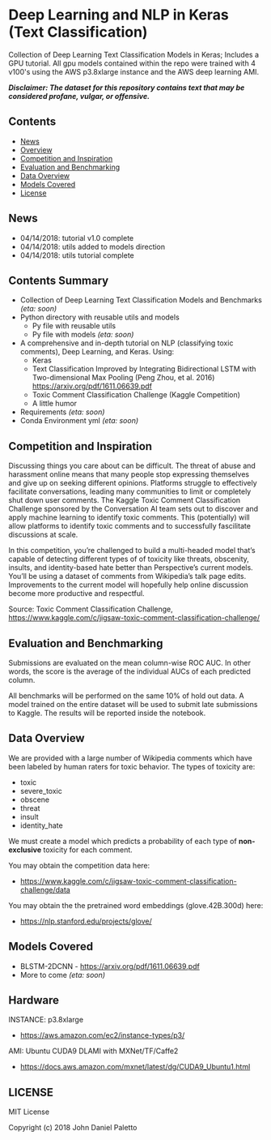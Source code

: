 # Deep Learning and NLP in Keras (Text Classification)

Collection of Deep Learning Text Classification Models in Keras; Includes a GPU tutorial. All gpu models contained within the repo were trained with 4 v100's using the AWS p3.8xlarge instance and the AWS deep learning AMI. 

***Disclaimer: The dataset for this repository contains text that may be considered profane, vulgar, or offensive.***

## Contents
- [News](#news)
- [Overview](#contents-summary)
- [Competition and Inspiration](#competition-and-inspiration)
- [Evaluation and Benchmarking](#evaluation-and-benchmarking)
- [Data Overview](#data-overview)
- [Models Covered](#models-covered)
- [License](#license)

## News
- 04/14/2018: tutorial v1.0 complete 
- 04/14/2018: utils added to models direction
- 04/14/2018: utils tutorial complete

## Contents Summary
- Collection of Deep Learning Text Classification Models and Benchmarks *(eta: soon)*
- Python directory with reusable utils and models
	- Py file with reusable utils
	- Py file with models *(eta: soon)*
- A comprehensive and in-depth tutorial on NLP (classifying toxic comments), Deep Learning, and Keras. Using:
	- Keras
	- Text Classification Improved by Integrating Bidirectional LSTM with Two-dimensional Max Pooling (Peng Zhou, et al. 2016) https://arxiv.org/pdf/1611.06639.pdf
	- Toxic Comment Classification Challenge (Kaggle Competition)
	- A little humor
- Requirements *(eta: soon)*
- Conda Environment yml *(eta: soon)*

## Competition and Inspiration
Discussing things you care about can be difficult. The threat of abuse and harassment online means that many people stop expressing themselves and give up on seeking different opinions. Platforms struggle to effectively facilitate conversations, leading many communities to limit or completely shut down user comments. The Kaggle Toxic Comment Classification Challenge sponsored by the Conversation AI team sets out to discover and apply machine learning to identify toxic comments. This (potentially) will allow platforms to identify toxic comments and to successfully fascilitate discussions at scale. 

In this competition, you’re challenged to build a multi-headed model that’s capable of detecting different types of of toxicity like threats, obscenity, insults, and identity-based hate better than Perspective’s current models. You’ll be using a dataset of comments from Wikipedia’s talk page edits. Improvements to the current model will hopefully help online discussion become more productive and respectful.

Source: Toxic Comment Classification Challenge, https://www.kaggle.com/c/jigsaw-toxic-comment-classification-challenge/  

## Evaluation and Benchmarking
Submissions are evaluated on the mean column-wise ROC AUC. In other words, the score is the average of the individual AUCs of each predicted column.

All benchmarks will be performed on the same 10% of hold out data. A model trained on the entire dataset will be used to submit late submissions to Kaggle. The results will be reported inside the notebook.

## Data Overview
We are provided with a large number of Wikipedia comments which have been labeled by human raters for toxic behavior. The types of toxicity are:

- toxic
- severe_toxic
- obscene
- threat
- insult
- identity_hate

We must create a model which predicts a probability of each type of **non-exclusive** toxicity for each comment.

You may obtain the competition data here: 
	
- https://www.kaggle.com/c/jigsaw-toxic-comment-classification-challenge/data

You may obtain the the pretrained word embeddings (glove.42B.300d) here:

- https://nlp.stanford.edu/projects/glove/

## Models Covered
- BLSTM-2DCNN - https://arxiv.org/pdf/1611.06639.pdf
- More to come *(eta: soon)*

## Hardware
INSTANCE: p3.8xlarge

- https://aws.amazon.com/ec2/instance-types/p3/

AMI: Ubuntu CUDA9 DLAMI with MXNet/TF/Caffe2

-   https://docs.aws.amazon.com/mxnet/latest/dg/CUDA9_Ubuntu1.html

## LICENSE
MIT License

Copyright (c) 2018 John Daniel Paletto

